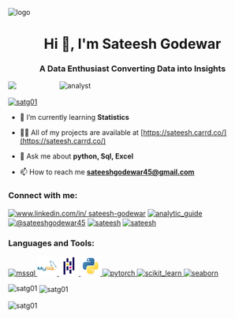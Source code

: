 ![logo](https://github.com/satg01/satg01/blob/main/programmer.gif)
<h1 align="center">Hi 👋, I'm Sateesh Godewar</h1>
<h3 align="center">A Data Enthusiast Converting Data into Insights</h3>
<img align="right" alt= "analyst" width="400" src="https://github.com/satg01/satg01/blob/main/programmer.gif">
<p align="left"> <img src="https://github.com/satg01/satg01/blob/main/programmer.gif" /> </p>

<p align="left"> <a href="https://github.com/ryo-ma/github-profile-trophy"><img src="https://github-profile-trophy.vercel.app/?username=satg01" alt="satg01" /></a> </p>

- 🌱 I’m currently learning **Statistics**

- 👨‍💻 All of my projects are available at [https://sateesh.carrd.co/](https://sateesh.carrd.co/)

- 💬 Ask me about **python, Sql, Excel**

- 📫 How to reach me **sateeshgodewar45@gmail.com**

<h3 align="left">Connect with me:</h3>
<p align="left">
<a href="https://linkedin.com/in/www.linkedin.com/in/ sateesh-godewar" target="blank"><img align="center" src="https://raw.githubusercontent.com/rahuldkjain/github-profile-readme-generator/master/src/images/icons/Social/linked-in-alt.svg" alt="www.linkedin.com/in/ sateesh-godewar" height="30" width="40" /></a>
<a href="https://instagram.com/analytic_guide" target="blank"><img align="center" src="https://raw.githubusercontent.com/rahuldkjain/github-profile-readme-generator/master/src/images/icons/Social/instagram.svg" alt="analytic_guide" height="30" width="40" /></a>
<a href="https://medium.com/@sateeshgodewar45" target="blank"><img align="center" src="https://raw.githubusercontent.com/rahuldkjain/github-profile-readme-generator/master/src/images/icons/Social/medium.svg" alt="@sateeshgodewar45" height="30" width="40" /></a>
<a href="https://www.hackerrank.com/sateesh" target="blank"><img align="center" src="https://raw.githubusercontent.com/rahuldkjain/github-profile-readme-generator/master/src/images/icons/Social/hackerrank.svg" alt="sateesh" height="30" width="40" /></a>
<a href="https://www.hackerearth.com/sateesh" target="blank"><img align="center" src="https://raw.githubusercontent.com/rahuldkjain/github-profile-readme-generator/master/src/images/icons/Social/hackerearth.svg" alt="sateesh" height="30" width="40" /></a>
</p>

<h3 align="left">Languages and Tools:</h3>
<p align="left"> <a href="https://www.microsoft.com/en-us/sql-server" target="_blank" rel="noreferrer"> <img src="https://www.svgrepo.com/show/303229/microsoft-sql-server-logo.svg" alt="mssql" width="40" height="40"/> </a> <a href="https://www.mysql.com/" target="_blank" rel="noreferrer"> <img src="https://raw.githubusercontent.com/devicons/devicon/master/icons/mysql/mysql-original-wordmark.svg" alt="mysql" width="40" height="40"/> </a> <a href="https://pandas.pydata.org/" target="_blank" rel="noreferrer"> <img src="https://raw.githubusercontent.com/devicons/devicon/2ae2a900d2f041da66e950e4d48052658d850630/icons/pandas/pandas-original.svg" alt="pandas" width="40" height="40"/> </a> <a href="https://www.python.org" target="_blank" rel="noreferrer"> <img src="https://raw.githubusercontent.com/devicons/devicon/master/icons/python/python-original.svg" alt="python" width="40" height="40"/> </a> <a href="https://pytorch.org/" target="_blank" rel="noreferrer"> <img src="https://www.vectorlogo.zone/logos/pytorch/pytorch-icon.svg" alt="pytorch" width="40" height="40"/> </a> <a href="https://scikit-learn.org/" target="_blank" rel="noreferrer"> <img src="https://upload.wikimedia.org/wikipedia/commons/0/05/Scikit_learn_logo_small.svg" alt="scikit_learn" width="40" height="40"/> </a> <a href="https://seaborn.pydata.org/" target="_blank" rel="noreferrer"> <img src="https://seaborn.pydata.org/_images/logo-mark-lightbg.svg" alt="seaborn" width="40" height="40"/> </a> </p>

<p><img align="left" src="https://github-readme-stats.vercel.app/api/top-langs?username=satg01&show_icons=true&locale=en&layout=compact" alt="satg01" /></p>

<p>&nbsp;<img align="center" src="https://github-readme-stats.vercel.app/api?username=satg01&show_icons=true&locale=en" alt="satg01" /></p>

<p><img align="center" src="https://github-readme-streak-stats.herokuapp.com/?user=satg01&" alt="satg01" /></p>
